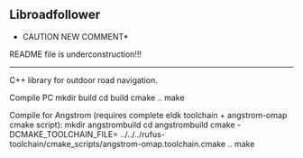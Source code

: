 Libroadfollower
---------------
* CAUTION NEW COMMENT*

README file is underconstruction!!!

---

C++ library for outdoor road navigation.


Compile PC
	mkdir build
	cd build
	cmake ..
	make


Compile for Angstrom (requires complete eldk toolchain + angstrom-omap cmake script):
	mkdir angstrombuild
	cd angstrombuild
	cmake -DCMAKE_TOOLCHAIN_FILE= ../../../rufus-toolchain/cmake_scripts/angstrom-omap.toolchain.cmake ..
	make
